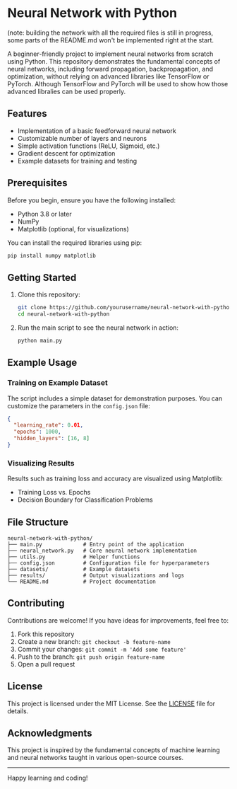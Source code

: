 # Neural Network with Python 
(note: building the network with all the required files is still in progress, some parts of the README.md won't be implemented right at the start. 

A beginner-friendly project to implement neural networks from scratch using Python. This repository demonstrates the fundamental concepts of neural networks, including forward propagation, backpropagation, and optimization, without relying on advanced libraries like TensorFlow or PyTorch.
Although TensorFlow and PyTorch will be used to show how those advanced libralies can be used properly. 

## Features
- Implementation of a basic feedforward neural network
- Customizable number of layers and neurons
- Simple activation functions (ReLU, Sigmoid, etc.)
- Gradient descent for optimization
- Example datasets for training and testing

## Prerequisites
Before you begin, ensure you have the following installed:
- Python 3.8 or later
- NumPy
- Matplotlib (optional, for visualizations)

You can install the required libraries using pip:

```bash
pip install numpy matplotlib
```

## Getting Started

1. Clone this repository:

   ```bash
   git clone https://github.com/yourusername/neural-network-with-python.git
   cd neural-network-with-python
   ```

2. Run the main script to see the neural network in action:

   ```bash
   python main.py
   ```

## Example Usage

### Training on Example Dataset

The script includes a simple dataset for demonstration purposes. You can customize the parameters in the `config.json` file:

```json
{
  "learning_rate": 0.01,
  "epochs": 1000,
  "hidden_layers": [16, 8]
}
```

### Visualizing Results

Results such as training loss and accuracy are visualized using Matplotlib:

- Training Loss vs. Epochs
- Decision Boundary for Classification Problems

## File Structure

```plaintext
neural-network-with-python/
├── main.py             # Entry point of the application
├── neural_network.py   # Core neural network implementation
├── utils.py            # Helper functions
├── config.json         # Configuration file for hyperparameters
├── datasets/           # Example datasets
├── results/            # Output visualizations and logs
└── README.md           # Project documentation
```

## Contributing

Contributions are welcome! If you have ideas for improvements, feel free to:

1. Fork this repository
2. Create a new branch: `git checkout -b feature-name`
3. Commit your changes: `git commit -m 'Add some feature'`
4. Push to the branch: `git push origin feature-name`
5. Open a pull request

## License

This project is licensed under the MIT License. See the [LICENSE](LICENSE) file for details.

## Acknowledgments

This project is inspired by the fundamental concepts of machine learning and neural networks taught in various open-source courses.

---

Happy learning and coding!

